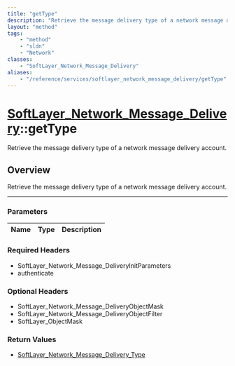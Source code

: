 ```yaml
---
title: "getType"
description: "Retrieve the message delivery type of a network message delivery account."
layout: "method"
tags:
    - "method"
    - "sldn"
    - "Network"
classes:
    - "SoftLayer_Network_Message_Delivery"
aliases:
    - "/reference/services/softlayer_network_message_delivery/getType"
---
```

# [SoftLayer_Network_Message_Delivery](/reference/services/SoftLayer_Network_Message_Delivery)::getType


Retrieve the message delivery type of a network message delivery account.


## Overview 
Retrieve the message delivery type of a network message delivery account.

-----

### Parameters 
|Name | Type | Description |
| --- | --- | --- |


### Required Headers
* SoftLayer_Network_Message_DeliveryInitParameters
* authenticate


### Optional Headers
* SoftLayer_Network_Message_DeliveryObjectMask
* SoftLayer_Network_Message_DeliveryObjectFilter
* SoftLayer_ObjectMask

### Return Values
* <a href='/reference/datatypes/SoftLayer_Network_Message_Delivery_Type'>SoftLayer_Network_Message_Delivery_Type </a>




